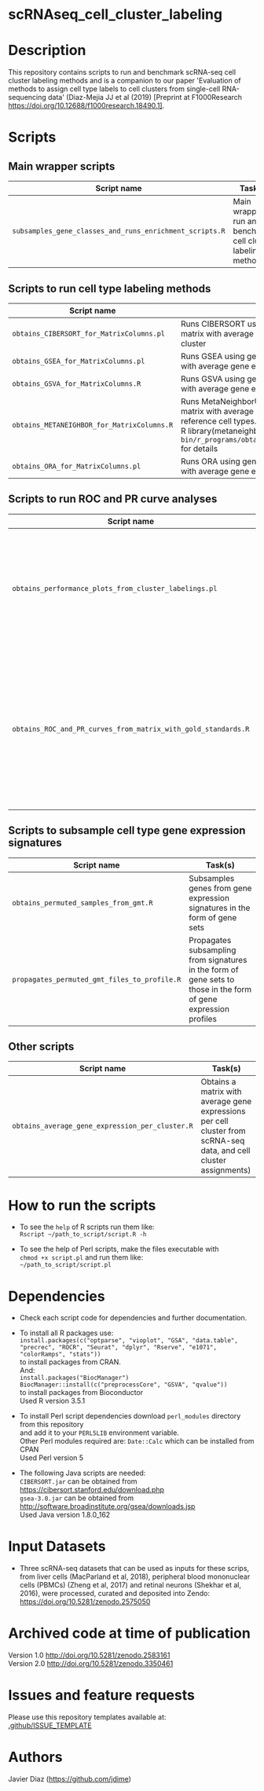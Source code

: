 # scRNAseq_cell_cluster_labeling

Description
================
This repository contains scripts to run and benchmark scRNA-seq cell cluster labeling methods and is a companion to our paper 'Evaluation of methods to assign cell type labels to cell clusters from single-cell RNA-sequencing data' (Diaz-Mejia JJ et al (2019) [Preprint at F1000Research https://doi.org/10.12688/f1000research.18490.1].


Scripts
================

**Main wrapper scripts**
---
| Script name |  Task(s) |
| ----------------------------------------------------------- |  ------------------------------------------------ |
| `subsamples_gene_classes_and_runs_enrichment_scripts.R`       |  Main wrapper to run and benchmark cell cluster labeling methods |

**Scripts to run cell type labeling methods**
---
| Script name |  Task(s) |
| -------------------------------------------------------------- |  ------------------------------------------------ |
| `obtains_CIBERSORT_for_MatrixColumns.pl`                       | Runs CIBERSORT using gene expression signatures and a matrix with average gene expressions per gene, per cell cluster  |
| `obtains_GSEA_for_MatrixColumns.pl`                            | Runs GSEA using gene expression signatures and a matrix with average gene expressions per cell cluster                   |
| `obtains_GSVA_for_MatrixColumns.R`                             | Runs GSVA using gene expression signatures and a matrix with average gene expressions per cell cluster                   |
| `obtains_METANEIGHBOR_for_MatrixColumns.R`                     | Runs MetaNeighborUS using gene expression signatures, a matrix with average gene expressions per cell cluster, and reference cell types. Note: modifications were made to the R library(metaneighbor) source code. Check `bin/r_programs/obtains_METANEIGHBOR_for_MatrixColumns.R` for details |
| `obtains_ORA_for_MatrixColumns.pl`                             | Runs ORA using gene expression signatures and a matrix with average gene expressions per cell cluster |

**Scripts to run ROC and PR curve analyses**
---
| Script name |  Task(s) |
| -------------------------------------------------------------- |  ------------------------------------------------ |
| `obtains_performance_plots_from_cluster_labelings.pl`             | Compiles results from cell type labeling methods and obtains ROC and PR curves plots and AUC's |
| `obtains_ROC_and_PR_curves_from_matrix_with_gold_standards.R`  | Obtains ROC and PR curve plots, ROC AUC and PR AUC values from a matrix of reference labels in column 2 and predictions in columns 3 to N |

**Scripts to subsample cell type gene expression signatures**
---
| Script name |  Task(s) |
| -------------------------------------------------------------- |  ------------------------------------------------ |
| `obtains_permuted_samples_from_gmt.R`                          | Subsamples genes from gene expression signatures in the form of gene sets |
| `propagates_permuted_gmt_files_to_profile.R`                   | Propagates subsampling from signatures in the form of gene sets to those in the form of gene expression profiles |


**Other scripts**
---
| Script name |  Task(s) |
| -------------------------------------------------------------- |  ------------------------------------------------ |
| `obtains_average_gene_expression_per_cluster.R`                | Obtains a matrix with average gene expressions per cell cluster from scRNA-seq data, and cell cluster assignments) |


How to run the scripts
================
* To see the `help` of R scripts run them like:  <br />
  `Rscript ~/path_to_script/script.R -h`  <br />
  
* To see the help of Perl scripts, make the files executable with  <br />
  `chmod +x script.pl` and run them like:  <br />
  `~/path_to_script/script.pl`  <br />
  
  
Dependencies
================
* Check each script code for dependencies and further documentation.

* To install all R packages use: <br />
  `install.packages(c("optparse", "vioplot", "GSA", "data.table", "precrec", "ROCR", "Seurat", "dplyr", "Rserve", "e1071", "colorRamps", "stats"))` <br />
  to install packages from CRAN. <br />
  And: <br />
  `install.packages("BiocManager")`  <br />
  `BiocManager::install(c("preprocessCore", "GSVA", "qvalue"))`  <br />
  to install packages from Bioconductor <br />
  Used R version 3.5.1  <br />

* To install Perl script dependencies download `perl_modules` directory from this repository  <br />
  and add it to your `PERL5LIB` environment variable.  <br />
  Other Perl modules required are: `Date::Calc` which can be installed from CPAN  <br />
  Used Perl version 5  <br />

* The following Java scripts are needed: <br />
  `CIBERSORT.jar` can be obtained from https://cibersort.stanford.edu/download.php  <br />
  `gsea-3.0.jar`  can be obtained from http://software.broadinstitute.org/gsea/downloads.jsp  <br />
  Used Java version 1.8.0_162 <br />

  
Input Datasets
================
* Three scRNA-seq datasets that can be used as inputs for these scrips, from liver cells (MacParland et al, 2018), peripheral blood mononuclear cells (PBMCs) (Zheng et al, 2017) and retinal neurons (Shekhar et al, 2016), were processed, curated and deposited into Zendo:
https://doi.org/10.5281/zenodo.2575050


Archived code at time of publication
================
Version 1.0 http://doi.org/10.5281/zenodo.2583161  <br />
Version 2.0 http://doi.org/10.5281/zenodo.3350461


Issues and feature requests
================
Please use this repository templates available at:<br />
[.github/ISSUE_TEMPLATE](https://github.com/jdime/scRNAseq_cell_cluster_labeling/tree/master/.github/ISSUE_TEMPLATE)


Authors
================
Javier Diaz (https://github.com/jdime)
